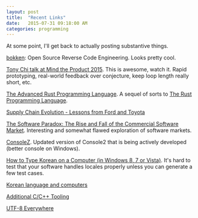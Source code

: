 ```yaml
---
layout: post
title:  "Recent Links"
date:   2015-07-31 09:18:00 AM
categories: programming
---
```


At some point, I'll get back to actually posting substantive things.

[bokken](http://bokken.re/index.html): Open Source Reverse Code Engineering. Looks pretty
cool.

[Tony Chi talk at Mind the Product 2015](http://www.mindtheproduct.com/2015/07/video-tom-chi-on-rapid-prototyping-product-management/). This is awesome, watch it. Rapid prototyping, real-world
feedback over conjecture, keep loop length really short, etc.

[The Advanced Rust Programming Language](https://doc.rust-lang.org/nightly/adv-book/). A sequel
of sorts to [The Rust Programming Language](https://doc.rust-lang.org/book/).

[Supply Chain Evolution - Lessons from Ford and Toyota](http://www.rklesolutions.com/blog/supply-chain-evolution/)

[The Software Paradox: The Rise and Fall of the Commercial Software Market](http://www.oreilly.com/programming/free/files/software-paradox.pdf). Interesting
and somewhat flawed exploration of software markets.

[ConsoleZ](https://github.com/cbucher/console). Updated version of Console2 that is being
actively developed (better console on Windows).

[How to Type Korean on a Computer (in Windows 8, 7 or Vista)](http://www.koreanfluent.com/cross_cultural/korean_keyboard/korean_keyboard.htm).
It's hard to test that your software handles locales properly unless you can generate
a few test cases.

[Korean language and computers](https://en.wikipedia.org/wiki/Korean_language_and_computers)

[Additional C/C++ Tooling](http://nickdesaulniers.github.io/blog/2015/07/23/additional-c-slash-c-plus-plus-tooling/)

[UTF-8 Everywhere](http://utf8everywhere.org/)
